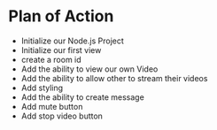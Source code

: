 # Plan of Action

- Initialize our Node.js Project
- Initialize our first view
- create a room id
- Add the ability to view our own Video
- Add the ability to allow other to stream their videos
- Add styling
- Add the ability to create message
- Add mute button
- Add stop video button

